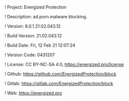 ! Project: Energized Protection

! Description: ad.porn.malware blocking.

! Version: 6.0.1.21.02.043.12

! Build Version: 21.02.043.12

! Build Date: Fri, 12 Feb 21 12:07:24

! Version Code: 0431207

! License: CC BY-NC-SA 4.0, https://energized.pro/license

! Github: https://github.com/EnergizedProtection/block

! Gitlab: https://gitlab.com/EnergizedProtection/block


! Web: https://energized.pro
